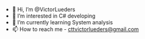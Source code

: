 - 👋 Hi, I’m @VictorLueders
- 👀 I’m interested in C# developing
- 🌱 I’m currently learning System analysis
- 📫 How to reach me - cttvictorlueders@gmail.com
